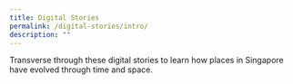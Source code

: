 ```yaml
---
title: Digital Stories
permalink: /digital-stories/intro/
description: ""
---
```

Transverse through these digital stories to learn how places in Singapore have evolved through time and space.